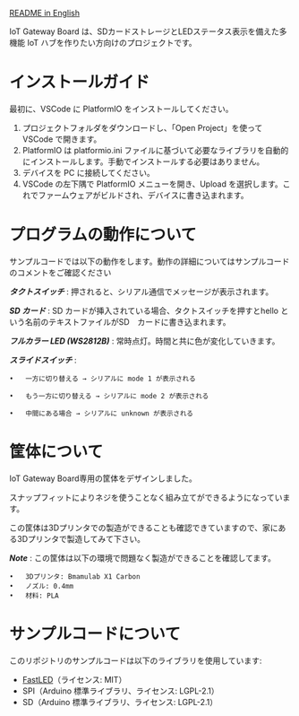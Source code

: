 [README in English](./README.md)

IoT Gateway Board は、SDカードストレージとLEDステータス表示を備えた多機能 IoT ハブを作りたい方向けのプロジェクトです。

# インストールガイド
最初に、VSCode に PlatformIO をインストールしてください。

1. プロジェクトフォルダをダウンロードし、「Open Project」を使って VSCode で開きます。
2. PlatformIO は platformio.ini ファイルに基づいて必要なライブラリを自動的にインストールします。手動でインストールする必要はありません。
3. デバイスを PC に接続してください。
4. VSCode の左下隅で PlatformIO メニューを開き、Upload を選択します。これでファームウェアがビルドされ、デバイスに書き込まれます。

# プログラムの動作について
サンプルコードでは以下の動作をします。動作の詳細についてはサンプルコードのコメントをご確認ください

***タクトスイッチ*** : 押されると、シリアル通信でメッセージが表示されます。

***SD カード*** : SD カードが挿入されている場合、タクトスイッチを押すとhello という名前のテキストファイルがSD　カードに書き込まれます。

***フルカラー LED (WS2812B)*** : 常時点灯。時間と共に色が変化していきます。

***スライドスイッチ*** :

	•	一方に切り替える → シリアルに mode 1 が表示される
 
	•	もう一方に切り替える → シリアルに mode 2 が表示される
 
	•	中間にある場合 → シリアルに unknown が表示される

# 筐体について

IoT Gateway Board専用の筐体をデザインしました。

スナップフィットによりネジを使うことなく組み立てができるようになっています。

この筐体は3Dプリンタでの製造ができることも確認できていますので、家にある3Dプリンタで製造してみて下さい。

***Note*** : この筐体は以下の環境で問題なく製造ができることを確認してます。

	•	3Dプリンタ: Bmamulab X1 Carbon
	•	ノズル: 0.4mm
	•	材料: PLA


# サンプルコードについて
このリポジトリのサンプルコードは以下のライブラリを使用しています:

- [FastLED](https://github.com/FastLED/FastLED)（ライセンス: MIT）
-	SPI（Arduino 標準ライブラリ、ライセンス: LGPL-2.1）
-	SD（Arduino 標準ライブラリ、ライセンス: LGPL-2.1）
